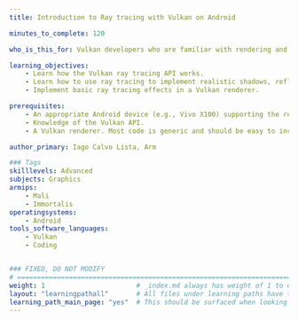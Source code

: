 ```yaml
---
title: Introduction to Ray tracing with Vulkan on Android

minutes_to_complete: 120

who_is_this_for: Vulkan developers who are familiar with rendering and are interested in adding ray tracing to their applications.

learning_objectives: 
    - Learn how the Vulkan ray tracing API works.
    - Learn how to use ray tracing to implement realistic shadows, reflections and refractions.
    - Implement basic ray tracing effects in a Vulkan renderer.

prerequisites:
    - An appropriate Android device (e.g., Vivo X100) supporting the required Vulkan extensions.
    - Knowledge of the Vulkan API.
    - A Vulkan renderer. Most code is generic and should be easy to incorporate into any deferred PBR renderer.

author_primary: Iago Calvo Lista, Arm

### Tags
skilllevels: Advanced
subjects: Graphics
armips:
    - Mali
    - Immortalis
operatingsystems:
    - Android
tools_software_languages:
    - Vulkan
    - Coding


### FIXED, DO NOT MODIFY
# ================================================================================
weight: 1                       # _index.md always has weight of 1 to order correctly
layout: "learningpathall"       # All files under learning paths have this same wrapper
learning_path_main_page: "yes"  # This should be surfaced when looking for related content. Only set for _index.md of learning path content.
---
```

